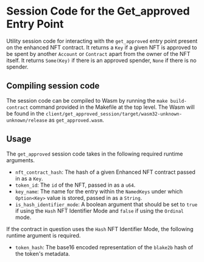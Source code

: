 # Session Code for the Get_approved Entry Point

Utility session code for interacting with the `get_approved` entry point present on the enhanced NFT contract. It returns
a `Key` if a given NFT is approved to be spent by another `Account` or `Contract` apart from the owner of the 
NFT itself. It returns `Some(Key)` if there is an approved spender, `None` if there is no spender.

## Compiling session code

The session code can be compiled to Wasm by running the `make build-contract` command provided in the Makefile at the top level.
The Wasm will be found in the `client/get_approved_session/target/wasm32-unknown-unknown/release` as `get_approved.wasm`.

## Usage

The `get_approved` session code takes in the following required runtime arguments.

* `nft_contract_hash`: The hash of a given Enhanced NFT contract passed in as a `Key`.
* `token_id`: The `id` of the NFT, passed in as a `u64`.
* `key_name`: The name for the entry within the `NamedKeys` under which `Option<Key>` value is stored, passed in as a `String`.
* `is_hash_identifier_mode`: A boolean argument that should be set to `true` if using the `Hash` NFT Identifier Mode and `false` if using the `Ordinal` mode.

If the contract in question uses the `Hash` NFT Identifier Mode, the following runtime argument is required.

* `token_hash`: The base16 encoded representation of the `blake2b` hash of the token's metadata.